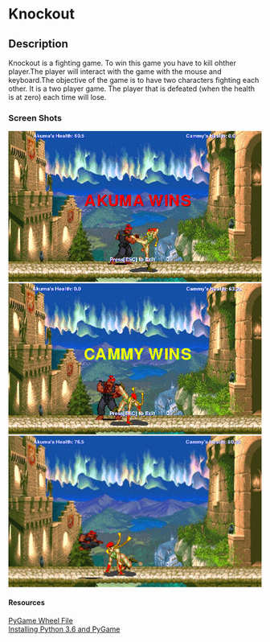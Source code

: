 <h1>Knockout</h1>
<h2>Description</h2>
<p>     Knockout is a fighting game. To win this game you have to kill ohther player.The player will interact with the game with the mouse and keyboard.The objective of the game is to have two characters fighting each other. It is a two player game. The player that is defeated (when the health is at zero)  each time will lose.</p>
<h3>Screen Shots</h3>
<img src="https://github.com/sbazif6878/Knockout/blob/master/objectives/akuma%20wins%20screen.png">
<img src="https://github.com/sbazif6878/Knockout/blob/master/objectives/cammy%20wins%20screen.PNG">
<img src="https://github.com/sbazif6878/Knockout/blob/master/objectives/fight%20screen%203.PNG">
<h4>Resources</h4>
<a href= "http://www.lfd.uci.edu/~gohlke/pythonlibs/#pygame">PyGame Wheel File</a><br>
<a href= "https://youtu.be/_GikMdhAhv0">Installing Python 3.6 and PyGame</a>
